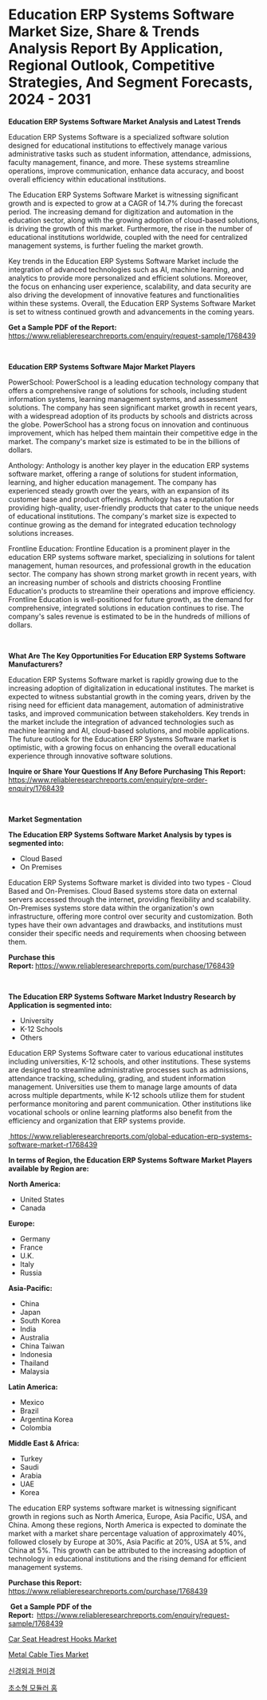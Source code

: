 <p><h1>Education ERP Systems Software Market Size, Share & Trends Analysis Report By Application, Regional Outlook, Competitive Strategies, And Segment Forecasts, 2024 - 2031</h1></p><p><strong>Education ERP Systems Software Market Analysis and Latest Trends</strong></p>
<p><p>Education ERP Systems Software is a specialized software solution designed for educational institutions to effectively manage various administrative tasks such as student information, attendance, admissions, faculty management, finance, and more. These systems streamline operations, improve communication, enhance data accuracy, and boost overall efficiency within educational institutions.</p><p>The Education ERP Systems Software Market is witnessing significant growth and is expected to grow at a CAGR of 14.7% during the forecast period. The increasing demand for digitization and automation in the education sector, along with the growing adoption of cloud-based solutions, is driving the growth of this market. Furthermore, the rise in the number of educational institutions worldwide, coupled with the need for centralized management systems, is further fueling the market growth.</p><p>Key trends in the Education ERP Systems Software Market include the integration of advanced technologies such as AI, machine learning, and analytics to provide more personalized and efficient solutions. Moreover, the focus on enhancing user experience, scalability, and data security are also driving the development of innovative features and functionalities within these systems. Overall, the Education ERP Systems Software Market is set to witness continued growth and advancements in the coming years.</p></p>
<p><strong>Get a Sample PDF of the Report:&nbsp;</strong> <a href="https://www.reliableresearchreports.com/enquiry/request-sample/1768439">https://www.reliableresearchreports.com/enquiry/request-sample/1768439</a></p>
<p>&nbsp;</p>
<p><strong>Education ERP Systems Software Major Market Players</strong></p>
<p><p>PowerSchool: PowerSchool is a leading education technology company that offers a comprehensive range of solutions for schools, including student information systems, learning management systems, and assessment solutions. The company has seen significant market growth in recent years, with a widespread adoption of its products by schools and districts across the globe. PowerSchool has a strong focus on innovation and continuous improvement, which has helped them maintain their competitive edge in the market. The company's market size is estimated to be in the billions of dollars.</p><p>Anthology: Anthology is another key player in the education ERP systems software market, offering a range of solutions for student information, learning, and higher education management. The company has experienced steady growth over the years, with an expansion of its customer base and product offerings. Anthology has a reputation for providing high-quality, user-friendly products that cater to the unique needs of educational institutions. The company's market size is expected to continue growing as the demand for integrated education technology solutions increases.</p><p>Frontline Education: Frontline Education is a prominent player in the education ERP systems software market, specializing in solutions for talent management, human resources, and professional growth in the education sector. The company has shown strong market growth in recent years, with an increasing number of schools and districts choosing Frontline Education's products to streamline their operations and improve efficiency. Frontline Education is well-positioned for future growth, as the demand for comprehensive, integrated solutions in education continues to rise. The company's sales revenue is estimated to be in the hundreds of millions of dollars.</p></p>
<p>&nbsp;</p>
<p><strong>What Are The Key Opportunities For Education ERP Systems Software Manufacturers?</strong></p>
<p><p>Education ERP Systems Software market is rapidly growing due to the increasing adoption of digitalization in educational institutes. The market is expected to witness substantial growth in the coming years, driven by the rising need for efficient data management, automation of administrative tasks, and improved communication between stakeholders. Key trends in the market include the integration of advanced technologies such as machine learning and AI, cloud-based solutions, and mobile applications. The future outlook for the Education ERP Systems Software market is optimistic, with a growing focus on enhancing the overall educational experience through innovative software solutions.</p></p>
<p><strong>Inquire or Share Your Questions If Any Before Purchasing This Report:</strong> <a href="https://www.reliableresearchreports.com/enquiry/pre-order-enquiry/1768439">https://www.reliableresearchreports.com/enquiry/pre-order-enquiry/1768439</a></p>
<p>&nbsp;</p>
<p><strong>Market Segmentation</strong></p>
<p><strong>The Education ERP Systems Software Market Analysis by types is segmented into:</strong></p>
<p><ul><li>Cloud Based</li><li>On Premises</li></ul></p>
<p><p>Education ERP Systems Software market is divided into two types - Cloud Based and On-Premises. Cloud Based systems store data on external servers accessed through the internet, providing flexibility and scalability. On-Premises systems store data within the organization's own infrastructure, offering more control over security and customization. Both types have their own advantages and drawbacks, and institutions must consider their specific needs and requirements when choosing between them.</p></p>
<p><strong>Purchase this Report:&nbsp;</strong><a href="https://www.reliableresearchreports.com/purchase/1768439">https://www.reliableresearchreports.com/purchase/1768439</a></p>
<p>&nbsp;</p>
<p><strong>The Education ERP Systems Software Market Industry Research by Application is segmented into:</strong></p>
<p><ul><li>University</li><li>K-12 Schools</li><li>Others</li></ul></p>
<p><p>Education ERP Systems Software cater to various educational institutes including universities, K-12 schools, and other institutions. These systems are designed to streamline administrative processes such as admissions, attendance tracking, scheduling, grading, and student information management. Universities use them to manage large amounts of data across multiple departments, while K-12 schools utilize them for student performance monitoring and parent communication. Other institutions like vocational schools or online learning platforms also benefit from the efficiency and organization that ERP systems provide.</p></p>
<p><a href="https://www.reliableresearchreports.com/global-education-erp-systems-software-market-r1768439">&nbsp;https://www.reliableresearchreports.com/global-education-erp-systems-software-market-r1768439</a></p>
<p><strong>In terms of Region, the Education ERP Systems Software Market Players available by Region are:</strong></p>
<p>
    <p> <strong> North America: </strong>
        <ul>
            <li>United States</li>
            <li>Canada</li>
        </ul>
        </p> 
    <p> <strong> Europe: </strong>
        <ul>
            <li>Germany</li>
            <li>France</li>
            <li>U.K.</li>
            <li>Italy</li>
            <li>Russia</li>
        </ul>
        </p> 
    <p> <strong> Asia-Pacific: </strong>
        <ul>
            <li>China</li>
            <li>Japan</li>
            <li>South Korea</li>
            <li>India</li>
            <li>Australia</li>
            <li>China Taiwan</li>
            <li>Indonesia</li>
            <li>Thailand</li>
            <li>Malaysia</li>
        </ul>
        </p> 
    <p> <strong> Latin America: </strong>
        <ul>
            <li>Mexico</li>
            <li>Brazil</li>
            <li>Argentina Korea</li>
            <li>Colombia</li>
        </ul>
        </p> 
    <p> <strong> Middle East & Africa: </strong>
        <ul>
            <li>Turkey</li>
            <li>Saudi</li>
            <li>Arabia</li>
            <li>UAE</li>
            <li>Korea</li>
        </ul>
    </p>
    </p>
<p><p>The education ERP systems software market is witnessing significant growth in regions such as North America, Europe, Asia Pacific, USA, and China. Among these regions, North America is expected to dominate the market with a market share percentage valuation of approximately 40%, followed closely by Europe at 30%, Asia Pacific at 20%, USA at 5%, and China at 5%. This growth can be attributed to the increasing adoption of technology in educational institutions and the rising demand for efficient management systems.</p></p>
<p><strong>Purchase this Report: </strong><a href="https://www.reliableresearchreports.com/purchase/1768439">https://www.reliableresearchreports.com/purchase/1768439</a></p>
<p>&nbsp;<strong>Get a Sample PDF of the Report:&nbsp;&nbsp;</strong><a href="https://www.reliableresearchreports.com/enquiry/request-sample/1768439">https://www.reliableresearchreports.com/enquiry/request-sample/1768439</a></p>
<p><strong></strong></p>
<p><p><a href="https://www.linkedin.com/pulse/car-seat-headrest-hooks-market-share-evolution-growth-trends-a2cee?trackingId=tQlrmwGyB6uvpGULK0xchQ%3D%3D">Car Seat Headrest Hooks Market</a></p><p><a href="https://www.linkedin.com/pulse/decoding-metal-cable-ties-market-metrics-share-trends-growth-1an3e?trackingId=X9l4tZaCGFGkPFAZjslcbg%3D%3D">Metal Cable Ties Market</a></p><p><a href="https://github.com/laholand/Market-Research-Report-List-3/blob/main/115995461505.md">신경외과 현미경</a></p><p><a href="https://medium.com/@kasandrarempel/%EC%9E%91%EC%9D%80-%EB%AA%A8%EB%93%88%EC%8B%9D-%EC%A3%BC%ED%83%9D-%EC%8B%9C%EC%9E%A5-%EA%B7%9C%EB%AA%A8-cagr-%ED%8A%B8%EB%A0%8C%EB%93%9C-2024-2030-d429d3d60765">초소형 모듈러 홈</a></p></p>